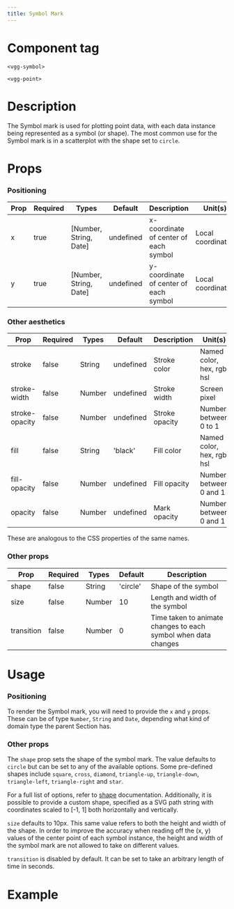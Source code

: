 ```yaml
---
title: Symbol Mark
---
```


# Component tag

`<vgg-symbol>`

`<vgg-point>`

# Description

The Symbol mark is used for plotting point data, with each data instance being
represented as a symbol (or shape). The most common use for the Symbol mark is
in a scatterplot with the shape set to `circle`.

# Props

### Positioning

| Prop | Required | Types                  | Default   | Description                            | Unit(s)           |
| ---- | -------- | ---------------------- | --------- | -------------------------------------- | ----------------- |
| x    | true     | [Number, String, Date] | undefined | x-coordinate of center of each symbol | Local coordinates |
| y    | true     | [Number, String, Date] | undefined | y-coordinate of center of each symbol | Local coordinates |

### Other aesthetics

| Prop           | Required | Types  | Default   | Description    | Unit(s)                    |
| -------------- | -------- | ------ | --------- | -------------- | -------------------------- |
| stroke         | false    | String | undefined | Stroke color   | Named color, hex, rgb, hsl |
| stroke-width   | false    | Number | undefined | Stroke width   | Screen pixel               |
| stroke-opacity | false    | Number | undefined | Stroke opacity | Number between 0 to 1      |
| fill           | false    | String | 'black'   | Fill color     | Named color, hex, rgb, hsl |
| fill-opacity   | false    | Number | undefined | Fill opacity   | Number between 0 and 1     |
| opacity        | false    | Number | undefined | Mark opacity   | Number between 0 and 1     |

These are analogous to the CSS properties of the same names.

### Other props

| Prop        | Required | Types   | Default | Description                                                              |
| ----------- | -------- | ------- | ------- | ------------------------------------------------------------------------ |
| shape       | false    | String  | 'circle'| Shape of the symbol                                                      |
| size        | false    | Number  | 10      | Length and width of the symbol                                           |
| transition  | false    | Number  | 0       | Time taken to animate changes to each symbol when data changes           |

# Usage

### Positioning

To render the Symbol mark, you will need to provide the `x` and `y` props.
These can be of type `Number`, `String` and `Date`, depending what kind of domain type
the parent Section has.

### Other props

The `shape` prop sets the shape of the symbol mark. The value defaults to `circle`
but can be set to any of the available options. Some pre-defined shapes include `square`, `cross`, `diamond`, `triangle-up`, `triangle-down`, `triangle-left`, `triangle-right` and `star`.

For a full list of options, refer to [shape](../scales/shape.md) documentation. Additionally, it is possible to provide a custom shape, specified as a SVG path string with coordinates scaled to [-1, 1] both horizontally and vertically.

`size` defaults to 10px. This same value refers to both the height and width of
the shape. In order to improve the accuracy when reading off the (x, y) values
of the center point of each symbol instance, the height and width of the symbol
mark are not allowed to take on different values.

`transition` is disabled by default. It can be set to take an arbitrary length
of time in seconds.

# Example

<SymbolMarkDemo />
